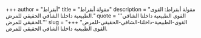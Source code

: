 +++
author = "أبقراط"
title = "مقولة أبقراط"
description = "مقولة أبقراط: القوى الطبيعية داخلنا الشافي الحقيقي للمرض."
quote = '''القوى الطبيعية داخلنا الشافي الحقيقي للمرض.'''
slug = "القوى-الطبيعية-داخلنا-الشافي-الحقيقي-للمرض"
+++
القوى الطبيعية داخلنا الشافي الحقيقي للمرض.
